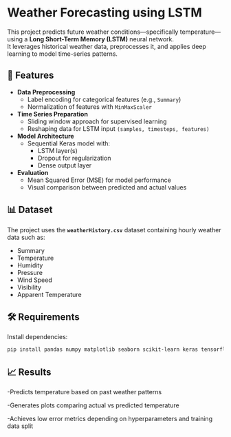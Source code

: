 # Weather Forecasting using LSTM

This project predicts future weather conditions—specifically temperature—using a **Long Short-Term Memory (LSTM)** neural network.  
It leverages historical weather data, preprocesses it, and applies deep learning to model time-series patterns.


## 🚀 Features
- **Data Preprocessing**  
  - Label encoding for categorical features (e.g., `Summary`)
  - Normalization of features with `MinMaxScaler`
- **Time Series Preparation**  
  - Sliding window approach for supervised learning  
  - Reshaping data for LSTM input `(samples, timesteps, features)`
- **Model Architecture**  
  - Sequential Keras model with:
    - LSTM layer(s)
    - Dropout for regularization
    - Dense output layer
- **Evaluation**  
  - Mean Squared Error (MSE) for model performance  
  - Visual comparison between predicted and actual values

## 📊 Dataset
The project uses the **`weatherHistory.csv`** dataset containing hourly weather data such as:
- Summary
- Temperature
- Humidity
- Pressure
- Wind Speed
- Visibility
- Apparent Temperature

## 🛠️ Requirements
Install dependencies:
```bash
pip install pandas numpy matplotlib seaborn scikit-learn keras tensorflow 
```
## 📈 Results
-Predicts temperature based on past weather patterns

-Generates plots comparing actual vs predicted temperature

-Achieves low error metrics depending on hyperparameters and training data split
